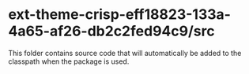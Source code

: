 # ext-theme-crisp-eff18823-133a-4a65-af26-db2c2fed94c9/src

This folder contains source code that will automatically be added to the classpath when
the package is used.
